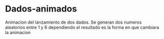# Dados-animados
Animacion del lanzamiento de dos dados. Se generan dos numeros aleatorios entre 1 y 6
dependiendo el resultado es la forma en que cambiara la animacion
